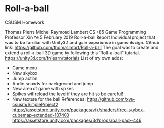# Roll-a-ball
CSUSM Homework

Thomas Pierre Michel Raymond Lambert
CS 485 Game Programming
Professor Xin Ye
5 February 2019
Roll-a-ball Report
Individual project that was to be familiar with Unity3D and gain experience in game design.
Github link: https://github.com/thomaslmbrt/Roll-a-ball
The goal was to create and extend a roll-a-ball 3D game by following this “Roll-a-ball” tutorial. https://unity3d.com/fr/learn/tutorials
List of my own adds:
-	Game menu
-	New skybox
-	Jump action
-	Audio sounds for background and jump
-	New area of game with spikes
-	Spikes will reload the level if they are hit so be careful!
-	New texture for the ball
References:
https://github.com/xye-csusm/SimpleProject2
https://assetstore.unity.com/packages/vfx/shaders/free-skybox-cubemap-extended-107400
https://assetstore.unity.com/packages/3d/props/ball-pack-446
